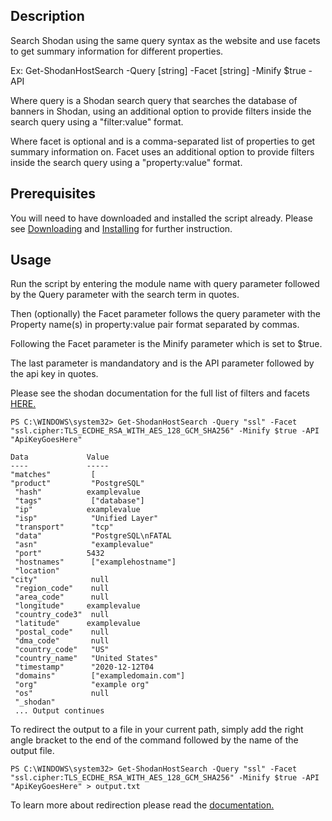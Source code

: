 ## Description

Search Shodan using the same query syntax as the website and use facets to get summary information for different properties. 

Ex: Get-ShodanHostSearch -Query [string] -Facet [string] -Minify $true -API

Where query is a Shodan search query that searches the database of banners in Shodan, using an additional option to provide filters inside the search query using a "filter:value" format.

Where facet is optional and is a comma-separated list of properties to get summary information on. 
Facet uses an additional option to provide filters inside the search query using a "property:value" format.
 


## Prerequisites
You will need to have downloaded and installed the script already. Please see [Downloading](https://github.com/simeononsecurity/Shodan_PS#Download) and [Installing](https://github.com/simeononsecurity/Shodan_PS#Install) for further instruction.

## Usage
Run the script by entering the module name with query parameter followed by the Query parameter with the search term in quotes.

Then (optionally) the Facet parameter follows the query parameter with the Property name(s) in property:value pair format separated by commas.

Following the Facet parameter is the Minify parameter which is set to $true.

The last parameter is mandandatory and is the API parameter followed by the api key in quotes.

Please see the shodan documentation for the full list of filters and facets [HERE.](https://developer.shodan.io/api)

```
PS C:\WINDOWS\system32> Get-ShodanHostSearch -Query "ssl" -Facet "ssl.cipher:TLS_ECDHE_RSA_WITH_AES_128_GCM_SHA256" -Minify $true -API "ApiKeyGoesHere"

Data             Value
----             -----
"matches"         [
"product"         "PostgreSQL"
 "hash"          examplevalue
 "tags"           ["database"]
 "ip"            examplevalue
 "isp"            "Unified Layer"
 "transport"      "tcp"
 "data"           "PostgreSQL\nFATAL
 "asn"            "examplevalue"
 "port"          5432
 "hostnames"      ["examplehostname"]
 "location"
"city"            null
 "region_code"    null
 "area_code"      null
 "longitude"     examplevalue
 "country_code3"  null
 "latitude"      examplevalue
 "postal_code"    null
 "dma_code"       null
 "country_code"   "US"
 "country_name"   "United States"
 "timestamp"      "2020-12-12T04
 "domains"        ["exampledomain.com"]
 "org"            "example org"
 "os"             null
 "_shodan"
 ... Output continues
 ```

To redirect the output to a file in your current path, simply add the right angle bracket to the end of the command followed by the name of the output file. 
```
PS C:\WINDOWS\system32> Get-ShodanHostSearch -Query "ssl" -Facet "ssl.cipher:TLS_ECDHE_RSA_WITH_AES_128_GCM_SHA256" -Minify $true -API "ApiKeyGoesHere" > output.txt
```

To learn more about redirection please read the [documentation.](https://docs.microsoft.com/en-us/powershell/module/microsoft.powershell.core/about/about_redirection?view=powershell-7.1#:~:text=Use%20the%20Out%2DFile%20cmdlet,sends%20it%20to%20the%20pipeline.)

